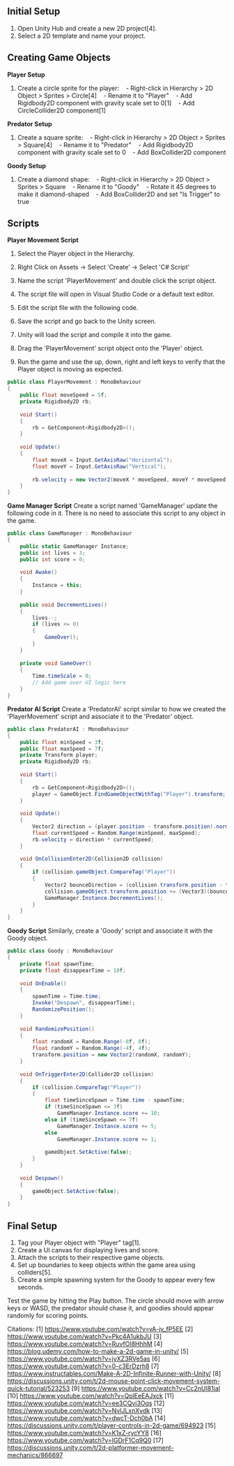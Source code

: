## Initial Setup
1. Open Unity Hub and create a new 2D project[4].
2. Select a 2D template and name your project.

## Creating Game Objects

**Player Setup**
1. Create a circle sprite for the player:
   - Right-click in Hierarchy > 2D Object > Sprites > Circle[4]
   - Rename it to "Player"
   - Add Rigidbody2D component with gravity scale set to 0[1]
   - Add CircleCollider2D component[1]

**Predator Setup**
1. Create a square sprite:
   - Right-click in Hierarchy > 2D Object > Sprites > Square[4]
   - Rename it to "Predator"
   - Add Rigidbody2D component with gravity scale set to 0
   - Add BoxCollider2D component

**Goody Setup**
1. Create a diamond shape:
   - Right-click in Hierarchy > 2D Object > Sprites > Square
   - Rename it to "Goody"
   - Rotate it 45 degrees to make it diamond-shaped
   - Add BoxCollider2D and set "Is Trigger" to true

## Scripts

**Player Movement Script**
1. Select the Player object in the Hierarchy.

2. Right Click on Assets -> Select 'Create' -> Select 'C# Script'

3. Name the script 'PlayerMovement' and double click the script object.

4. The script file will open in Visual Studio Code or a default text editor.

5. Edit the script file with the following code.

6. Save the script and go back to the Unity screen.

7. Unity will load the script and compile it into the game.

8. Drag the 'PlayerMovement' script object onto the 'Player' object.

9. Run the game and use the up, down, right and left keys to verify that the Player object is moving as expected.

```csharp
public class PlayerMovement : MonoBehaviour
{
    public float moveSpeed = 5f;
    private Rigidbody2D rb;
    
    void Start()
    {
        rb = GetComponent<Rigidbody2D>();
    }
    
    void Update()
    {
        float moveX = Input.GetAxisRaw("Horizontal");
        float moveY = Input.GetAxisRaw("Vertical");
        
        rb.velocity = new Vector2(moveX * moveSpeed, moveY * moveSpeed);
    }
}
```

**Game Manager Script**
Create a script named 'GameManager' update the following code in it. There is no need to associate this script to any object in the game.

```csharp
public class GameManager : MonoBehaviour
{
    public static GameManager Instance;
    public int lives = 3;
    public int score = 0;
    
    void Awake()
    {
        Instance = this;
    }
    
    public void DecrementLives()
    {
        lives--;
        if (lives <= 0)
        {
            GameOver();
        }
    }
    
    private void GameOver()
    {
        Time.timeScale = 0;
        // Add game over UI logic here
    }
}
```

**Predator AI Script**
Create a 'PredatorAI' script similar to how we created the 'PlayerMovement' script and associate it to the 'Predator' object.

```csharp
public class PredatorAI : MonoBehaviour
{
    public float minSpeed = 3f;
    public float maxSpeed = 7f;
    private Transform player;
    private Rigidbody2D rb;
    
    void Start()
    {
        rb = GetComponent<Rigidbody2D>();
        player = GameObject.FindGameObjectWithTag("Player").transform;
    }
    
    void Update()
    {
        Vector2 direction = (player.position - transform.position).normalized;
        float currentSpeed = Random.Range(minSpeed, maxSpeed);
        rb.velocity = direction * currentSpeed;
    }
    
    void OnCollisionEnter2D(Collision2D collision)
    {
        if (collision.gameObject.CompareTag("Player"))
        {
            Vector2 bounceDirection = (collision.transform.position - transform.position).normalized;
            collision.gameObject.transform.position += (Vector3)(bounceDirection * 3);
            GameManager.Instance.DecrementLives();
        }
    }
}
```

**Goody Script**
Similarly, create a 'Goody' script and associate it with the Goody object.

```csharp
public class Goody : MonoBehaviour
{
    private float spawnTime;
    private float disappearTime = 10f;
    
    void OnEnable()
    {
        spawnTime = Time.time;
        Invoke("Despawn", disappearTime);
        RandomizePosition();
    }
    
    void RandomizePosition()
    {
        float randomX = Random.Range(-8f, 8f);
        float randomY = Random.Range(-4f, 4f);
        transform.position = new Vector2(randomX, randomY);
    }
    
    void OnTriggerEnter2D(Collider2D collision)
    {
        if (collision.CompareTag("Player"))
        {
            float timeSinceSpawn = Time.time - spawnTime;
            if (timeSinceSpawn <= 3f)
                GameManager.Instance.score += 10;
            else if (timeSinceSpawn <= 7f)
                GameManager.Instance.score += 5;
            else
                GameManager.Instance.score += 1;
                
            gameObject.SetActive(false);
        }
    }
    
    void Despawn()
    {
        gameObject.SetActive(false);
    }
}
```

## Final Setup
1. Tag your Player object with "Player" tag[1].
2. Create a UI canvas for displaying lives and score.
3. Attach the scripts to their respective game objects.
4. Set up boundaries to keep objects within the game area using colliders[5].
5. Create a simple spawning system for the Goody to appear every few seconds.

Test the game by hitting the Play button. The circle should move with arrow keys or WASD, the predator should chase it, and goodies should appear randomly for scoring points.

Citations:
[1] https://www.youtube.com/watch?v=vA-jv_fP5EE
[2] https://www.youtube.com/watch?v=Pkc4A1ukbJU
[3] https://www.youtube.com/watch?v=RuvfOl8HhhM
[4] https://blog.udemy.com/how-to-make-a-2d-game-in-unity/
[5] https://www.youtube.com/watch?v=jyXZ3RVe5as
[6] https://www.youtube.com/watch?v=0-c3ErDzrh8
[7] https://www.instructables.com/Make-A-2D-Infinite-Runner-with-Unity/
[8] https://discussions.unity.com/t/2d-mouse-point-click-movement-system-quick-tutorial/523253
[9] https://www.youtube.com/watch?v=Cc2nUl81iaI
[10] https://www.youtube.com/watch?v=QplEeEAJxck
[11] https://www.youtube.com/watch?v=ee3CQvi3Oqs
[12] https://www.youtube.com/watch?v=NvlJLxnXvdk
[13] https://www.youtube.com/watch?v=dwcT-Dch0bA
[14] https://discussions.unity.com/t/player-controls-in-2d-game/694923
[15] https://www.youtube.com/watch?v=K1xZ-rycYY8
[16] https://www.youtube.com/watch?v=IGDrF1Cq9Q0
[17] https://discussions.unity.com/t/2d-platformer-movement-mechanics/866697

